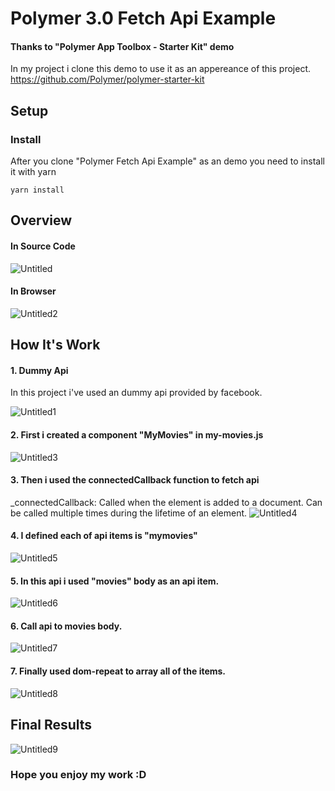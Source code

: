 # Polymer 3.0 Fetch Api Example

#### Thanks to "Polymer App Toolbox - Starter Kit" demo

In my project i clone this demo to use it as an appereance of this project.
https://github.com/Polymer/polymer-starter-kit

## Setup

### Install

After you clone "Polymer Fetch Api Example" as an demo you need to install it with yarn

    yarn install

## Overview

#### In Source Code
![Untitled](https://user-images.githubusercontent.com/33189395/64028084-33f34c00-cb6c-11e9-970c-d2a9a29ddaac.png)

#### In Browser
![Untitled2](https://user-images.githubusercontent.com/33189395/64028433-dd3a4200-cb6c-11e9-9ca2-c0ac32bd4298.png)

## How It's Work

#### 1. Dummy Api
In this project i've used an dummy api provided by facebook.

![Untitled1](https://user-images.githubusercontent.com/33189395/64029547-06f46880-cb6f-11e9-803c-8de6af04a5b2.png)

#### 2. First i created a component "MyMovies" in my-movies.js

![Untitled3](https://user-images.githubusercontent.com/33189395/64028995-ea0b6580-cb6d-11e9-90cc-fdb183a83811.png)

#### 3. Then i used the connectedCallback function to fetch api
_connectedCallback: Called when the element is added to a document. Can be called multiple times during the lifetime of an element.
![Untitled4](https://user-images.githubusercontent.com/33189395/64031459-a6ffc100-cb72-11e9-9731-e6559bac8927.png)

#### 4. I defined each of api items is "mymovies"
![Untitled5](https://user-images.githubusercontent.com/33189395/64031794-59378880-cb73-11e9-9d3e-e33a5de64a4f.png)

#### 5. In this api i used "movies" body as an api item.
![Untitled6](https://user-images.githubusercontent.com/33189395/64031920-a3206e80-cb73-11e9-8b11-d34c28e6e0d1.png)

#### 6. Call api to movies body.
![Untitled7](https://user-images.githubusercontent.com/33189395/64032009-ccd99580-cb73-11e9-888f-f353dbbf3128.png)

#### 7. Finally used dom-repeat to array all of the items.
![Untitled8](https://user-images.githubusercontent.com/33189395/64032111-f85c8000-cb73-11e9-85fa-9fced12e9ff4.png)


## Final Results

![Untitled9](https://user-images.githubusercontent.com/33189395/64032171-17f3a880-cb74-11e9-94a0-ef7a159b8791.png)


### Hope you enjoy my work :D
